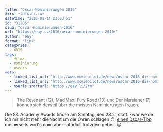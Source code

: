 ```yaml
---
title: "Oscar-Nominierungen 2016"
date: "2016-01-14"
datetime: "2016-01-14 23:03:51"
id: "31205"
slug: "oscar-nominierungen-2016"
url: "https://eay.cc/2016/oscar-nominierungen-2016/"
author: "eay"
format: "link"
categories:
  - 0815
tags:
  - filme
  - nominierung
  - oscars
meta:
  - linked_list_url: "http://www.moviepilot.de/news/oscar-2016-die-nominierungen-sind-da-164550"
  - linked_list_url: "http://www.moviepilot.de/news/oscar-2016-die-nominierungen-sind-da-164550"
  - yourls_shorturl: "https://eay.li/2rm"
---
```


> The Revenant (12), Mad Max: Fury Road (10) und Der Marsianer (7) können sich derweil über die meisten Nominierungen freuen.

Die 88. Academy Awards finden am Sonntag, den 28.2., statt. Zwar werde ich mir nicht mehr die Nacht um die Ohren schlagen 😔, [einen Oscar-Tipp](//eay.cc/2015/oscar-prognose-2015/) meinerseits wird's dann aber natürlich trotzdem geben. 😌
